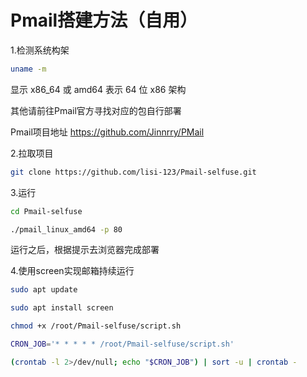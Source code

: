# Pmail搭建方法（自用）

1.检测系统构架

```bash
uname -m

```

显示 x86_64 或 amd64 表示 64 位 x86 架构

其他请前往Pmail官方寻找对应的包自行部署

Pmail项目地址 https://github.com/Jinnrry/PMail

2.拉取项目

```bash
git clone https://github.com/lisi-123/Pmail-selfuse.git

```

3.运行

```bash
cd Pmail-selfuse

./pmail_linux_amd64 -p 80

```

运行之后，根据提示去浏览器完成部署



4.使用screen实现邮箱持续运行

```bash
sudo apt update

sudo apt install screen

chmod +x /root/Pmail-selfuse/script.sh

CRON_JOB='* * * * * /root/Pmail-selfuse/script.sh'

(crontab -l 2>/dev/null; echo "$CRON_JOB") | sort -u | crontab -

```





















